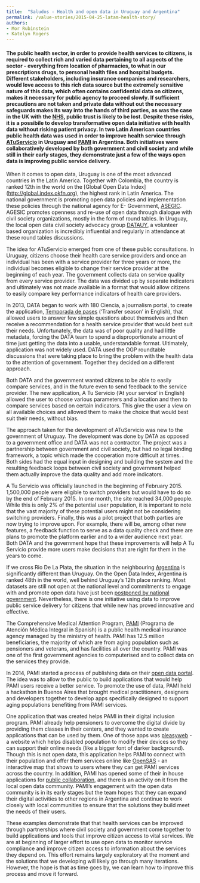 ```yaml
---
title:  "Saludos - Health and open data in Uruguay and Argentina"
permalink: /value-stories/2015-04-25-latam-health-story/
authors: 
- Mor Rubinstein
- Katelyn Rogers
---
```

#### The public health sector, in order to provide health services to citizens, is required to collect rich and varied data pertaining to all aspects of the sector - everything from location of pharmacies, to what in our prescriptions drugs, to personal health files and hospital budgets. Different stakeholders, including insurance companies and researchers, would love access to this rich data source but the extremely sensitive nature of this data, which often contains confidential data on citizens, makes it necessary for public agency to proceed slowly. If sufficient precautions are not taken and private data without out the necessary safeguards  makes its way into the hands of third parties, as was the case in the UK with the [NHS](http://www.wired.co.uk/news/archive/2014-02/04/care-data-nhs-healthcare), public trust is likely to be lost. Despite these risks, it is a possibile to develop transformative open data initiative with health data without risking patient privacy. In two Latin American countries public health data was used in order to improve health service through [ATuServicio](http://atuservicio.uy) in Uruguay and [PAMI](https://it.pami.org.ar) in Argentina. Both initiatives were collaboratively developed by both government and civil society and while still in their early stages, they demonstrate just a few of the ways open data is improving public service delivery. 

When it comes to open data, Uruguay is one of the most advanced countries in the Latin America. Together with Colombia, the country is ranked 12th in the world on the [Global Open Data Index] (http://global.index.okfn.org), the highest rank in Latin America. The national government is promoting open data policies and implementation these policies through the national agency for E- Government, [ASEGIC](http://agesic.gub.uy). AGESIC promotes openness and re-use of open data through dialogue with civil society organizations, mostly in the form of round tables. In Uruguay, the local open data civil society advocacy group [DATAUY](http://datauy.org), a volunteer based organization is incredibly influential and regularly in attendance at these round tables discussions.  

The idea for ATuServicio emerged from one of these public consultations. In Uruguay, citizens choose their health care service providers and once an individual has been with a service provider for three years or more, the individual becomes eligible to change their service provider at the beginning of each year. The government collects data on service quality from every service provider. The data was divided up by separate indicators and ultimately was not made available in a format that would allow citizens to easily compare key performance indicators of health care providers. 

In 2013, DATA began to work with 180 Ciencia, a journalism portal, to create the application, [Temporada de pases](http://mutualistas.datauy.org) (‘Transfer season’ in English), that allowed users to answer few simple questions about themselves and then receive a recommendation for a health service provider that would best suit their needs. Unfortunately, the data was of poor quality and had little metadata, forcing the DATA team to spend a disproportionate amount of time just getting the data into a usable, understandable format. Ultimately, application was not widely used. DATA used the OGP roundtable discussions that were taking place to bring the problem with the health data to the attention of government. Together they decided on a different approach. 

Both DATA and the government wanted citizens to be able to easily compare services, and in the future even to send feedback to the service provider. The new application, A Tu Servicio (‘At your service’ in English) allowed the user to choose various parameters and a location and then to compare services based on certain indicators. This give the user a view on all available choices and allowed them to make the choice that would best suit their needs, without bias. 

The approach taken for the development of ATuServicio was new to the government of Uruguay. The development was done by DATA as opposed to a government office and DATA was not a contractor. The project was a partnership between government and civil society, but had no legal binding framework, a topic which made the cooperation more difficult at times. . Both sides had the equal input in designing and building the system and the resulting feedback loops between civil society and government helped them actually improve the data quality and add more indicators. 

A Tu Servicio was officially launched in the beginning of February 2015. 1,500,000 people were eligible to switch providers but would have to do so by the end of February 2015. In one month, the site reached 34,000 people. While this is only 2% of the potential user population, it is important to note that the vast majority of these potential users might not be considering switching providers. Finally, this was a pilot project that both parties are now trying to improve upon. For example, there will be, among other new features, a feedback function to serve as a data quality check and there are plans to promote the platform earlier and to a wider audience next year. Both DATA and the government hope that these improvements will help A Tu Servicio provide more users make decisions that are right for them in the years to come.    

If we cross Rio De La Plata, the situation in the neighbouring [Argentina](http://index.okfn.org/place/argentina/) is significantly different than Uruguay. On the Open Data Index, Argentina is ranked 48th in the world, well behind Uruguay’s 12th place ranking. Most datasets are still not open at the national level and commitments to engage with and promote open data have just been [postponed by national government](https://ogpargentina.wordpress.com/2015/04/15/renuncia-de-la-coordinacion-de-gobierno-abierto-en-la-jgm/). Nevertheless, there is one initiative using data to improve public service delivery for citizens that while new has proved innovative and effective. 

The Comprehensive Medical Attention Program, [PAMI](http://en.wikipedia.org/wiki/PAMI) (Programa de Atención Médica Integral in Spanish) is a public health medical insurance agency managed by the ministry of health. PAMI has 12.5 million beneficiaries, the majority of which are from aging population such as pensioners and veterans, and has facilities all over the country. PAMI was one of the first government agencies to computerised and to collect data on the services they provide. 

In 2014, PAMI started a process of publishing data on their [open data portal](https://it.pami.org.ar/?q=dataset). The idea was to allow to the public to build applications that would help PAMI users receive a better service. To promote the use of data, PAMI held a hackathon in Buenos Aires that brought medical practitioners, designers and developers together to develop apps specifically designed to support aging populations benefiting from PAMI services. 

One application that was created helps PAMI in their digital inclusion program. PAMI already help pensioners to overcome the digital divide by providing them classes in their centers, and they wanted to create applications that can be used by them. One of those apps was [pleasyweb](http://pleasyweb.com) - a website which helps disabled population to modify their devices so they can support their online needs (like a bigger font of darker background). Though this is not open data, this application helps PAMI to connect with their population and offer them services online like [OpenSAS](http://opensas.github.io/mapa-pami/main.html) - an interactive map that shows to users where they can get PAMI services across the country. In addition, PAMI has opened some of their in house applications for [public collaboration](http://pami-inssjp.github.io), and there is an activity on it from the local open data community. PAMI’s engagement with the open data community is in its early stages but the team hopes that they can expand their digital activities to other regions in Argentina and continue to work closely with local communities to ensure that the solutions they build meet the needs of their users. 

These examples demonstrate that that health services can be improved through partnerships where civil society and government come together to build applications and tools that improve citizen access to vital services. We are at beginning of larger effort to use open data to monitor service compliance and improve citizen access to information about the services they depend on. This effort remains largely exploratory at the moment and the solutions that we developing will likely go through many iterations. However, the hope is that as time goes by, we can learn how to improve this process and move it forward. 
